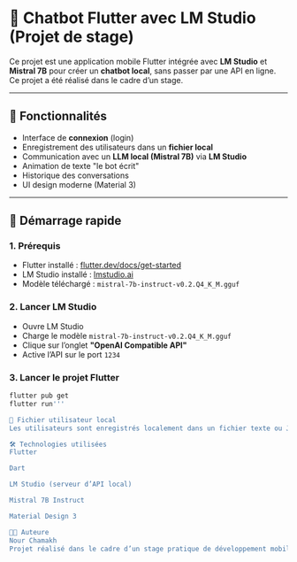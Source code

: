# 🤖 Chatbot Flutter avec LM Studio (Projet de stage)

Ce projet est une application mobile Flutter intégrée avec **LM Studio** et **Mistral 7B** pour créer un **chatbot local**, sans passer par une API en ligne. Ce projet a été réalisé dans le cadre d’un stage.

---

## 📱 Fonctionnalités

- Interface de **connexion** (login)
- Enregistrement des utilisateurs dans un **fichier local**
- Communication avec un **LLM local (Mistral 7B)** via **LM Studio**
- Animation de texte "le bot écrit"
- Historique des conversations
- UI design moderne (Material 3)

---

## 🚀 Démarrage rapide

### 1. Prérequis

- Flutter installé : [flutter.dev/docs/get-started](https://flutter.dev/docs/get-started)
- LM Studio installé : [lmstudio.ai](https://lmstudio.ai)
- Modèle téléchargé : `mistral-7b-instruct-v0.2.Q4_K_M.gguf`

### 2. Lancer LM Studio

- Ouvre LM Studio
- Charge le modèle `mistral-7b-instruct-v0.2.Q4_K_M.gguf`
- Clique sur l’onglet **"OpenAI Compatible API"**
- Active l’API sur le port `1234`

### 3. Lancer le projet Flutter

```bash
flutter pub get
flutter run'''

🔐 Fichier utilisateur local
Les utilisateurs sont enregistrés localement dans un fichier texte ou JSON (selon ta version). Cela permet de tester l’authentification sans base de données externe.

🛠️ Technologies utilisées
Flutter

Dart

LM Studio (serveur d’API local)

Mistral 7B Instruct

Material Design 3

👩‍💻 Auteure
Nour Chamakh
Projet réalisé dans le cadre d’un stage pratique de développement mobile.

